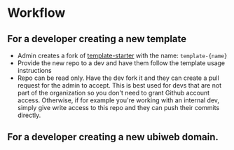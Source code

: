 # Workflow

## For a developer creating a new template
- Admin creates a fork of [template-starter](https://github.com/ubiweb-media/template-starter) with the name: `template-{name}`
- Provide the new repo to a dev and have them follow the template usage instructions
- Repo can be read only. Have the dev fork it and they can create a pull request for the admin to accept. This is best used for devs that are not part of the organization so you don't need to grant Github account access. Otherwise, if for example you're working with an internal dev, simply give write access to this repo and they can push their commits directly.

## For a developer creating a new ubiweb domain.
